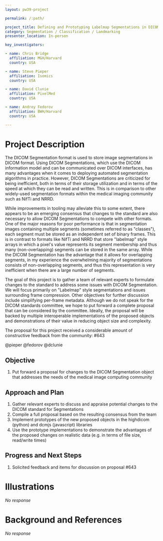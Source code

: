 ```yaml
---
layout: pw39-project

permalink: /:path/

project_title: Defining and Prototyping Labelmap Segmentations in DICOM Format
category: Segmentation / Classification / Landmarking
presenter_location: In-person

key_investigators:

- name: Chris Bridge
  affiliation: MGH/Harvard
  country: USA

- name: Steve Pieper
  affiliation: Isomics
  country: USA

- name: David Clunie
  affiliation: PixelMed
  country: USA

- name: Andrey Fedorov
  affiliation: BWH/Harvard
  country: USA

---
```


# Project Description

<!-- Add a short paragraph describing the project. -->

The DICOM Segmentation format is used to store image segmentations in DICOM format. Using DICOM Segmentations, which use the DICOM information model and can be communicated over DICOM interfaces, has many advantages when it comes to deploying automated segmentation algorithms in practice. However, DICOM Segmentations are criticized for being inefficient, both in terms of their storage utilization and in terms of the speed at which they can be read and written. This is in comparison to other widely-used segmentation formats within the medical imaging community such as NifTi and NRRD.

While improvements in tooling may alleviate this to some extent, there appears to be an emerging consensus that changes to the standard are also necessary to allow DICOM Segmentations to compete with other formats. One of the major reasons for poor performance is that in segmentation images containing multiple segments (sometimes referred to as "classes"), each segment must be stored as an independent set of binary frames. This is in contrast to formats like NifTi and NRRD that store "labelmap" style arrays in which a pixel's value represents its segment membership and thus many (non-overlapping) segments can be stored in the same array. While the DICOM Segmentation has the advantage that it allows for overlapping segments, in my experience the overwhelming majority of segmentations consists of non-overlapping segments, and thus this representation is very inefficient when there are a large number of segments.

The goal of this project is to gather a team of relevant experts to formulate changes to the standard to address some issues with DICOM Segmentation. We will focus primarily on "Labelmap" style segmentations and issues surrounding frame compression. Other objectives for further discussion include simplifying per-frame metadata. Although we do not speak for the DICOM standards committee, we hope to put forward a complete proposal that can be considered by the committee. Ideally, the proposal will be backed by multiple interoperable implementations of the proposed objects and demonstrations of their value in reducing object size and complexity.

The proposal for this project received a considerable amount of constructive feedback from the community: #643

@pieper @fedorov @dclunie

## Objective

<!-- Describe here WHAT you would like to achieve (what you will have as end result). -->

1.  Put forward a proposal for changes to the DICOM Segmentation object that addresses the needs of the medical image computing community

## Approach and Plan

<!-- Describe here HOW you would like to achieve the objectives stated above. -->

1.  Gather relevant experts to discuss and appraise potential changes to the DICOM standard for Segmentations
2.  Compile a full proposal based on the resulting consensus from the team
3.  Implement prototypes of the new proposed objects in the highdicom (python) and dcmjs (javascript) libraries
4.  Use the prototype implementations to demonstrate the advantages of the proposed changes on realistic data (e.g. in terms of file size, read/write times)

## Progress and Next Steps

<!-- Update this section as you make progress, describing of what you have ACTUALLY DONE.
     If there are specific steps that you could not complete then you can describe them here, too. -->

1.  Solicited feedback and items for discussion on proposal #643

# Illustrations

<!-- Add pictures and links to videos that demonstrate what has been accomplished. -->

*No response*

# Background and References

<!-- If you developed any software, include link to the source code repository.
     If possible, also add links to sample data, and to any relevant publications. -->

*No response*
